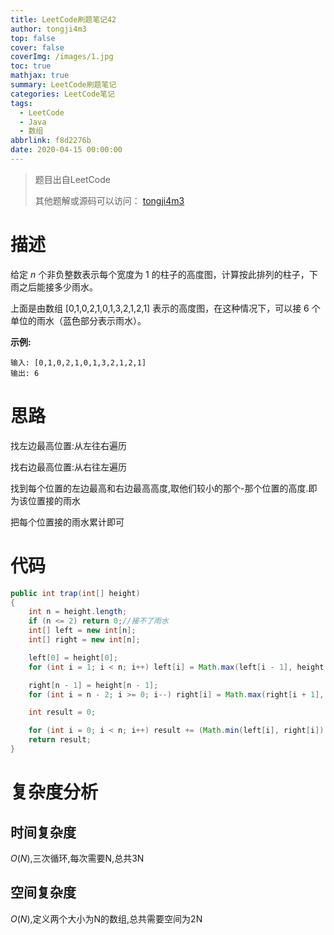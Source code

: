 ```yaml
---
title: LeetCode刷题笔记42
author: tongji4m3
top: false
cover: false
coverImg: /images/1.jpg
toc: true
mathjax: true
summary: LeetCode刷题笔记
categories: LeetCode笔记
tags:
  - LeetCode
  - Java
  - 数组
abbrlink: f8d2276b
date: 2020-04-15 00:00:00
---
```


> 题目出自LeetCode
>
> 
>
>  其他题解或源码可以访问： [tongji4m3](https://github.com/tongji4m3/LeetCode)



# 描述

给定 *n* 个非负整数表示每个宽度为 1 的柱子的高度图，计算按此排列的柱子，下雨之后能接多少雨水。

上面是由数组 [0,1,0,2,1,0,1,3,2,1,2,1] 表示的高度图，在这种情况下，可以接 6 个单位的雨水（蓝色部分表示雨水）。

**示例:**

```
输入: [0,1,0,2,1,0,1,3,2,1,2,1]
输出: 6
```

# 思路

找左边最高位置:从左往右遍历

找右边最高位置:从右往左遍历

找到每个位置的左边最高和右边最高高度,取他们较小的那个-那个位置的高度.即为该位置接的雨水

把每个位置接的雨水累计即可

# 


# 代码

```java
public int trap(int[] height)
{
    int n = height.length;
    if (n <= 2) return 0;//接不了雨水
    int[] left = new int[n];
    int[] right = new int[n];

    left[0] = height[0];
    for (int i = 1; i < n; i++) left[i] = Math.max(left[i - 1], height[i]);

    right[n - 1] = height[n - 1];
    for (int i = n - 2; i >= 0; i--) right[i] = Math.max(right[i + 1], height[i]);

    int result = 0;

    for (int i = 0; i < n; i++) result += (Math.min(left[i], right[i]) - height[i]);
    return result;
}
```



# 复杂度分析
## 时间复杂度

$O(N)$,三次循环,每次需要N,总共3N

## 空间复杂度

$O(N)$,定义两个大小为N的数组,总共需要空间为2N